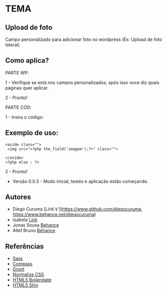 # TEMA

## Upload de foto

Campo personalizado para adicionar foto no wordpress (Ex: Upload de foto lateral)

## Como aplica?

PARTE WP:

1 - Verifique se está nos campos personalizados, após isso voce diz quais páginas quer aplicar.

2 - Pronto!

PARTE CÓD:

1 - Insira o código:
## Exemplo de uso:

<?php if(get_field('imagem') != '' ) : ?>
    <aside class="">
     <img src="<?php the_field('imagem');?>" class="">

    </aside>
    <?php else : ?>

<?php endif; ?>

2 - Pronto!


* Versão 0.0.3 - Modo inicial, testes e aplicação estão começando.


## Autores

* Diego Curuma [Link's'](https://www.github.com/diegocuruma, https://www.behance.net/diegocuruma)
* Isabela [Link](https://www.link)
* Jonas Sousa [Behance](https://www.behance.net/onasousa)
* Allef Bruno [Behance](https://www.behance.net/)

## Referências

* [Sass](http://sass-lang.com/)
* [Compass](http://compass-style.org/)
* [Grunt](http://gruntjs.com/)
* [Normalize CSS](http://necolas.github.io/normalize.css/)
* [HTML5 Boilerplate](http://html5boilerplate.com/)
* [HTML5 Shiv](https://github.com/aFarkas/html5shiv)
